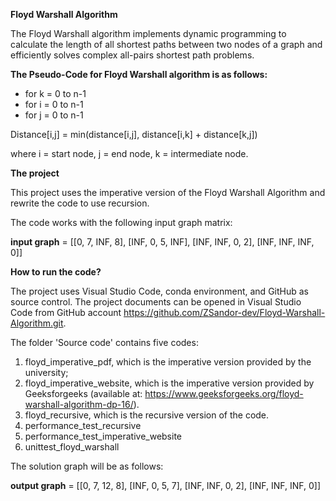 **Floyd Warshall Algorithm**

The Floyd Warshall algorithm implements dynamic programming to calculate the length of all shortest paths between two nodes of a graph 
and efficiently solves complex all-pairs shortest path problems.

**The Pseudo-Code for Floyd Warshall algorithm is as follows:**

- for k = 0 to n-1
- for i = 0 to n-1
- for j = 0 to n-1

Distance[i,j] = min(distance[i,j], distance[i,k] + distance[k,j])

where i = start node, j = end node, k = intermediate node.

**The project**

This project uses the imperative version of the Floyd Warshall Algorithm and rewrite the code to use recursion. 

The code works with the following input graph matrix:

**input graph** = [[0, 7, INF, 8],
                  [INF, 0, 5, INF],
                  [INF, INF, 0, 2],
                  [INF, INF, INF, 0]]


**How to run the code?**

The project uses Visual Studio Code, conda environment, and GitHub as source control.
The project documents can be opened in Visual Studio Code from GitHub account https://github.com/ZSandor-dev/Floyd-Warshall-Algorithm.git.

The folder 'Source code' contains five codes:
1. floyd_imperative_pdf, which is the imperative version provided by the university;
2. floyd_imperative_website, which is the imperative version provided by Geeksforgeeks (available at:
   https://www.geeksforgeeks.org/floyd-warshall-algorithm-dp-16/).
3. floyd_recursive, which is the recursive version of the code.
4. performance_test_recursive
5. performance_test_imperative_website
6. unittest_floyd_warshall

The solution graph will be as follows:

**output graph** = [[0, 7, 12, 8],
                   [INF, 0, 5, 7],
                   [INF, INF, 0, 2],
                   [INF, INF, INF, 0]]
